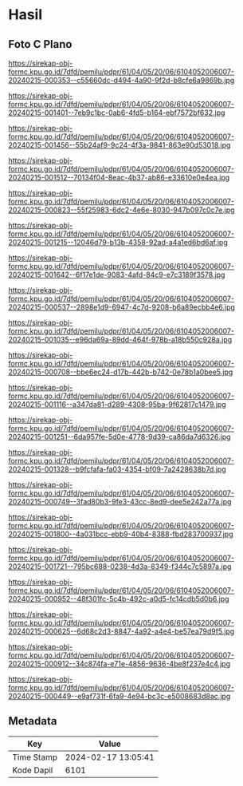 # Hasil

## Foto C Plano

https://sirekap-obj-formc.kpu.go.id/7dfd/pemilu/pdpr/61/04/05/20/06/6104052006007-20240215-000353--c55660dc-d494-4a90-9f2d-b8cfe6a9869b.jpg

https://sirekap-obj-formc.kpu.go.id/7dfd/pemilu/pdpr/61/04/05/20/06/6104052006007-20240215-001401--7eb9c1bc-0ab6-4fd5-b164-ebf7572bf632.jpg

https://sirekap-obj-formc.kpu.go.id/7dfd/pemilu/pdpr/61/04/05/20/06/6104052006007-20240215-001456--55b24af9-9c24-4f3a-9841-863e90d53018.jpg

https://sirekap-obj-formc.kpu.go.id/7dfd/pemilu/pdpr/61/04/05/20/06/6104052006007-20240215-001512--70134f04-8eac-4b37-ab86-e33610e0e4ea.jpg

https://sirekap-obj-formc.kpu.go.id/7dfd/pemilu/pdpr/61/04/05/20/06/6104052006007-20240215-000823--55f25983-6dc2-4e6e-8030-947b097c0c7e.jpg

https://sirekap-obj-formc.kpu.go.id/7dfd/pemilu/pdpr/61/04/05/20/06/6104052006007-20240215-001215--12046d79-b13b-4358-92ad-a4a1ed6bd6af.jpg

https://sirekap-obj-formc.kpu.go.id/7dfd/pemilu/pdpr/61/04/05/20/06/6104052006007-20240215-001642--6f17e1de-9083-4afd-84c9-e7c3189f3578.jpg

https://sirekap-obj-formc.kpu.go.id/7dfd/pemilu/pdpr/61/04/05/20/06/6104052006007-20240215-000537--2898e1d9-6947-4c7d-9208-b6a89ecbb4e6.jpg

https://sirekap-obj-formc.kpu.go.id/7dfd/pemilu/pdpr/61/04/05/20/06/6104052006007-20240215-001035--e96da69a-89dd-464f-978b-a18b550c928a.jpg

https://sirekap-obj-formc.kpu.go.id/7dfd/pemilu/pdpr/61/04/05/20/06/6104052006007-20240215-000708--bbe6ec24-d17b-442b-b742-0e78b1a0bee5.jpg

https://sirekap-obj-formc.kpu.go.id/7dfd/pemilu/pdpr/61/04/05/20/06/6104052006007-20240215-001116--a347da81-d289-4308-95ba-9f62817c1479.jpg

https://sirekap-obj-formc.kpu.go.id/7dfd/pemilu/pdpr/61/04/05/20/06/6104052006007-20240215-001251--6da957fe-5d0e-4778-9d39-ca86da7d6326.jpg

https://sirekap-obj-formc.kpu.go.id/7dfd/pemilu/pdpr/61/04/05/20/06/6104052006007-20240215-001328--b9fcfafa-fa03-4354-bf09-7a2428638b7d.jpg

https://sirekap-obj-formc.kpu.go.id/7dfd/pemilu/pdpr/61/04/05/20/06/6104052006007-20240215-000749--3fad80b3-9fe3-43cc-8ed9-dee5e242a77a.jpg

https://sirekap-obj-formc.kpu.go.id/7dfd/pemilu/pdpr/61/04/05/20/06/6104052006007-20240215-001800--4a031bcc-ebb9-40b4-8388-fbd283700937.jpg

https://sirekap-obj-formc.kpu.go.id/7dfd/pemilu/pdpr/61/04/05/20/06/6104052006007-20240215-001721--795bc688-0238-4d3a-8349-f344c7c5897a.jpg

https://sirekap-obj-formc.kpu.go.id/7dfd/pemilu/pdpr/61/04/05/20/06/6104052006007-20240215-000952--48f301fc-5c4b-492c-a0d5-fc14cdb5d0b6.jpg

https://sirekap-obj-formc.kpu.go.id/7dfd/pemilu/pdpr/61/04/05/20/06/6104052006007-20240215-000625--6d68c2d3-8847-4a92-a4e4-be57ea79d9f5.jpg

https://sirekap-obj-formc.kpu.go.id/7dfd/pemilu/pdpr/61/04/05/20/06/6104052006007-20240215-000912--34c874fa-e71e-4856-9636-4be8f237e4c4.jpg

https://sirekap-obj-formc.kpu.go.id/7dfd/pemilu/pdpr/61/04/05/20/06/6104052006007-20240215-000449--e9af731f-6fa9-4e94-bc3c-e5008683d8ac.jpg


## Metadata

| Key        | Value               |
| ---------- | ------------------- |
| Time Stamp | 2024-02-17 13:05:41 |
| Kode Dapil | 6101                |



